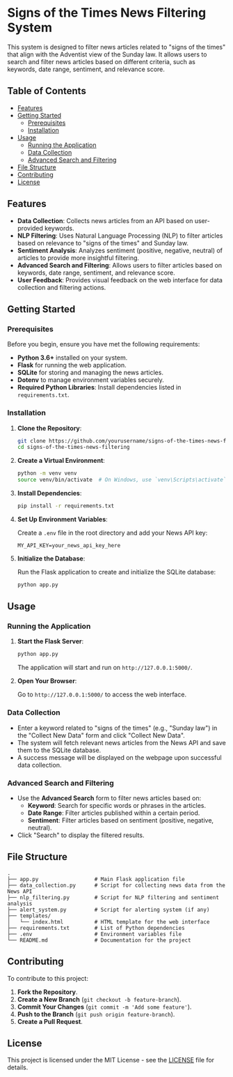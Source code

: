 
# Signs of the Times News Filtering System

This system is designed to filter news articles related to "signs of the times" that align with the Adventist view of the Sunday law. It allows users to search and filter news articles based on different criteria, such as keywords, date range, sentiment, and relevance score.

## Table of Contents

- [Features](#features)
- [Getting Started](#getting-started)
  - [Prerequisites](#prerequisites)
  - [Installation](#installation)
- [Usage](#usage)
  - [Running the Application](#running-the-application)
  - [Data Collection](#data-collection)
  - [Advanced Search and Filtering](#advanced-search-and-filtering)
- [File Structure](#file-structure)
- [Contributing](#contributing)
- [License](#license)

## Features

- **Data Collection**: Collects news articles from an API based on user-provided keywords.
- **NLP Filtering**: Uses Natural Language Processing (NLP) to filter articles based on relevance to "signs of the times" and Sunday law.
- **Sentiment Analysis**: Analyzes sentiment (positive, negative, neutral) of articles to provide more insightful filtering.
- **Advanced Search and Filtering**: Allows users to filter articles based on keywords, date range, sentiment, and relevance score.
- **User Feedback**: Provides visual feedback on the web interface for data collection and filtering actions.

## Getting Started

### Prerequisites

Before you begin, ensure you have met the following requirements:

- **Python 3.6+** installed on your system.
- **Flask** for running the web application.
- **SQLite** for storing and managing the news articles.
- **Dotenv** to manage environment variables securely.
- **Required Python Libraries**: Install dependencies listed in `requirements.txt`.

### Installation

1. **Clone the Repository**:

   ```bash
   git clone https://github.com/yourusername/signs-of-the-times-news-filtering.git
   cd signs-of-the-times-news-filtering
   ```

2. **Create a Virtual Environment**:

   ```bash
   python -m venv venv
   source venv/bin/activate  # On Windows, use `venv\Scripts\activate`
   ```

3. **Install Dependencies**:

   ```bash
   pip install -r requirements.txt
   ```

4. **Set Up Environment Variables**:

   Create a `.env` file in the root directory and add your News API key:

   ```plaintext
   MY_API_KEY=your_news_api_key_here
   ```

5. **Initialize the Database**:

   Run the Flask application to create and initialize the SQLite database:

   ```bash
   python app.py
   ```

## Usage

### Running the Application

1. **Start the Flask Server**:

   ```bash
   python app.py
   ```

   The application will start and run on `http://127.0.0.1:5000/`.

2. **Open Your Browser**:

   Go to `http://127.0.0.1:5000/` to access the web interface.

### Data Collection

- Enter a keyword related to "signs of the times" (e.g., "Sunday law") in the "Collect New Data" form and click "Collect New Data".
- The system will fetch relevant news articles from the News API and save them to the SQLite database.
- A success message will be displayed on the webpage upon successful data collection.

### Advanced Search and Filtering

- Use the **Advanced Search** form to filter news articles based on:
  - **Keyword**: Search for specific words or phrases in the articles.
  - **Date Range**: Filter articles published within a certain period.
  - **Sentiment**: Filter articles based on sentiment (positive, negative, neutral).
- Click "Search" to display the filtered results.

## File Structure

```plaintext
.
├── app.py                  # Main Flask application file
├── data_collection.py      # Script for collecting news data from the News API
├── nlp_filtering.py        # Script for NLP filtering and sentiment analysis
├── alert_system.py         # Script for alerting system (if any)
├── templates/
│   └── index.html          # HTML template for the web interface
├── requirements.txt        # List of Python dependencies
├── .env                    # Environment variables file
└── README.md               # Documentation for the project
```

## Contributing

To contribute to this project:

1. **Fork the Repository**.
2. **Create a New Branch** (`git checkout -b feature-branch`).
3. **Commit Your Changes** (`git commit -m 'Add some feature'`).
4. **Push to the Branch** (`git push origin feature-branch`).
5. **Create a Pull Request**.

## License

This project is licensed under the MIT License - see the [LICENSE](LICENSE) file for details.
